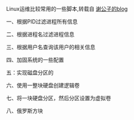 Linux运维比较常用的一些脚本,转载自 [谢公子的blog](https://blog.csdn.net/qq_36119192/article/details/83039448)     

一、根据PID过滤进程所有信息

二、根据进程名过滤进程信息

三、根据用户名查询该用户的相关信息

四、加固系统的一些配置

五：实现磁盘分区的

六、使用一整块硬盘创建逻辑卷

七、将一块硬盘分区，然后分区设置为虚拟卷

八、俄罗斯方块